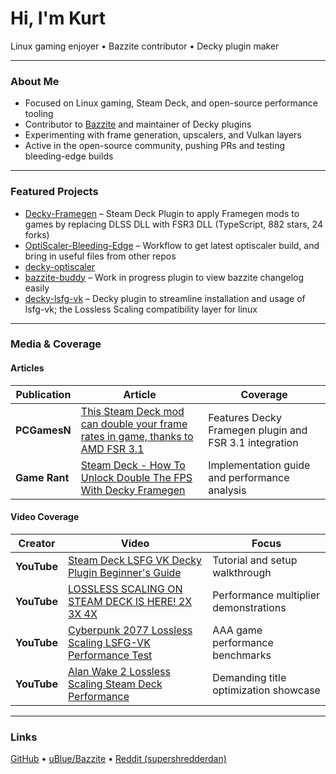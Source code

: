 # Hi, I'm Kurt

Linux gaming enjoyer • Bazzite contributor • Decky plugin maker

---

### About Me
- Focused on Linux gaming, Steam Deck, and open-source performance tooling  
- Contributor to [Bazzite](https://github.com/ublue-os/bazzite) and maintainer of Decky plugins  
- Experimenting with frame generation, upscalers, and Vulkan layers  
- Active in the open-source community, pushing PRs and testing bleeding-edge builds  

---

### Featured Projects
- [Decky-Framegen](https://github.com/xXJSONDeruloXx/Decky-Framegen) – Steam Deck Plugin to apply Framegen mods to games by replacing DLSS DLL with FSR3 DLL (TypeScript, 882 stars, 24 forks)
- [OptiScaler-Bleeding-Edge](https://github.com/xXJSONDeruloXx/OptiScaler-Bleeding-Edge) – Workflow to get latest optiscaler build, and bring in useful files from other repos
- [decky-optiscaler](https://github.com/xXJSONDeruloXx/decky-optiscaler)
- [bazzite-buddy](https://github.com/xXJSONDeruloXx/bazzite-buddy) – Work in progress plugin to view bazzite changelog easily
- [decky-lsfg-vk](https://github.com/xXJSONDeruloXx/decky-lsfg-vk) – Decky plugin to streamline installation and usage of lsfg-vk; the Lossless Scaling compatibility layer for linux

---

### Media & Coverage

#### Articles
| Publication | Article | Coverage |
|-------------|---------|----------|
| **PCGamesN** | [This Steam Deck mod can double your frame rates in game, thanks to AMD FSR 3.1](https://www.pcgamesn.com/steam-deck/decky-framegen-plugin) | Features Decky Framegen plugin and FSR 3.1 integration |
| **Game Rant** | [Steam Deck - How To Unlock Double The FPS With Decky Framegen](https://gamerant.com/steam-deck-get-double-fps-how-download-decky-framegen/) | Implementation guide and performance analysis |

#### Video Coverage
| Creator | Video | Focus |
|---------|-------|-------|
| **YouTube** | [Steam Deck LSFG VK Decky Plugin Beginner's Guide](https://www.youtube.com/watch?v=Pm38AJb-TwQ) | Tutorial and setup walkthrough |
| **YouTube** | [LOSSLESS SCALING ON STEAM DECK IS HERE! 2X 3X 4X](https://www.youtube.com/watch?v=0KCXxhD-Y8s) | Performance multiplier demonstrations |
| **YouTube** | [Cyberpunk 2077 Lossless Scaling LSFG-VK Performance Test](https://www.youtube.com/watch?v=-WO38_XMe08) | AAA game performance benchmarks |
| **YouTube** | [Alan Wake 2 Lossless Scaling Steam Deck Performance](https://www.youtube.com/watch?v=Y_YQA8Q4A8w) | Demanding title optimization showcase |

---

### Links
[GitHub](https://github.com/xXJSONDeruloXx) • [uBlue/Bazzite](https://github.com/ublue-os/bazzite) • [Reddit (supershredderdan)](https://reddit.com/u/supershredderdan)
